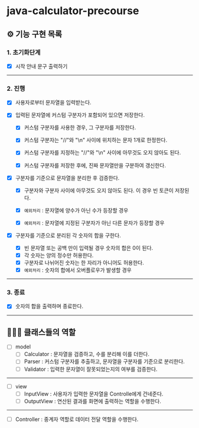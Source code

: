 # java-calculator-precourse

## ⚙️ 기능 구현 목록

### 1. 초기화단계
- [x] 시작 안내 문구 출력하기

---

### 2. 진행
- [x] 사용자로부터 문자열을 입력받는다.


- [x] 입력된 문자열에 커스텀 구분자가 포함되어 있으면 저장한다.
    - [x] 커스텀 구분자를 사용한 경우, 그 구분자를 저장한다.
    - [x] 커스텀 구분자는 "//"와 "\n" 사이에 위치하는 문자 1개로 한정한다.
    - [x] 커스텀 구분자를 지정하는 "//"와 "\n" 사이에 아무것도 오지 않아도 된다.
    - [x] 커스텀 구분자를 저장한 후에, 진짜 문자열만을 구분하여 갱신한다.


- [x] 구분자를 기준으로 문자열을 분리한 후 검증한다.
    - [x] 구분자와 구분자 사이에 아무것도 오지 않아도 된다. 이 경우 빈 토큰이 저장된다.
    - [x] `예외처리` : 문자열에 양수가 아닌 수가 등장할 경우
    - [x] `예외처리` : 문자열에 지정된 구분자가 아닌 다른 문자가 등장할 경우


- [x] 구분자를 기준으로 분리된 각 숫자의 합을 구한다. 
    - [x] 빈 문자열 또는 공백 만이 입력될 경우 숫자의 합은 0이 된다.
    - [x] 각 숫자는 양의 정수만 허용한다.
    - [x] 구분자로 나뉘어진 숫자는 한 자리가 아니어도 허용한다.
    - [x] `예외처리` : 숫자의 합에서 오버플로우가 발생할 경우
---
### 3. 종료
- [x] 숫자의 합을 출력하며 종료한다.

---

## 🧑‍🤝‍🧑 클래스들의 역할

- [ ] model
    - [ ] Calculator : 문자열을 검증하고, 수를 분리해 이를 더한다.
    - [ ] Parser : 커스텀 구분자를 추출하고, 문자열을 구분자를 기준으로 분리한다.
    - [ ] Validator : 입력한 문자열이 잘못되었는지의 여부를 검증한다.

---

- [ ] view
    - [ ] InputView : 사용자가 입력한 문자열을 Controlle에게 건네준다.
    - [ ] OutputView : 연산된 결과를 화면에 출력하는 역할을 수행한다.

---

- [ ] Controller : 중계자 역할로 데이터 전달 역할을 수행한다.